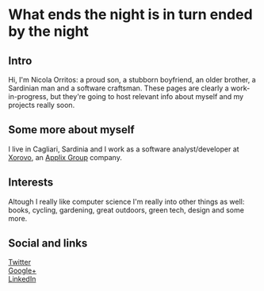 What ends the night is in turn ended by the night
=================================================

## Intro
Hi, I'm Nicola Orritos: a proud son, a stubborn boyfriend, an older brother, a Sardinian man and a software craftsman.
These pages are clearly a work-in-progress, but they're going to host relevant info about myself and my projects really soon.

## Some more about myself
I live in Cagliari, Sardinia and I work as a software analyst/developer at [Xorovo](http://www.xorovo.com "Xorovo"), an [Applix Group](http://www.applixgroup.com/ "Applix Group") company.

## Interests
Altough I really like computer science I'm really into other things as well: books, cycling, gardening, great outdoors, green tech, design and some more.

## Social and links
[Twitter](http://twitter.com/nicola_orritos "Twitter")<br>
[Google+](https://plus.google.com/+NicolaOrritos "Google plus")<br>
[LinkedIn](http://it.linkedin.com/in/nicolaorritos/ "LinkedIn")<br>